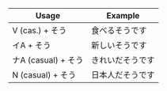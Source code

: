|Usage|Example|
|-|-|
|V (cas.) + そう|食べるそうです|
|イA + そう|新しいそうです|
|ナA (casual) + そう|きれいだそうです|
|N (casual) + そう|日本人だそうです|